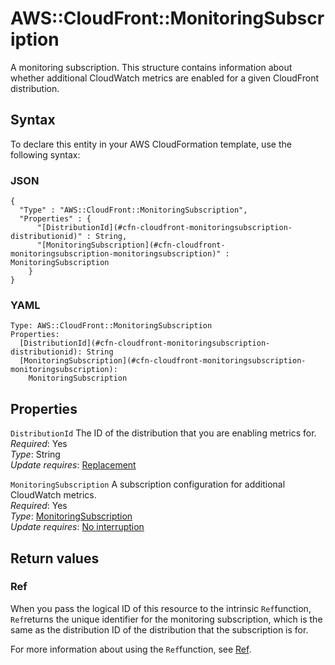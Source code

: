 # AWS::CloudFront::MonitoringSubscription<a name="aws-resource-cloudfront-monitoringsubscription"></a>

A monitoring subscription\. This structure contains information about whether additional CloudWatch metrics are enabled for a given CloudFront distribution\.

## Syntax<a name="aws-resource-cloudfront-monitoringsubscription-syntax"></a>

To declare this entity in your AWS CloudFormation template, use the following syntax:

### JSON<a name="aws-resource-cloudfront-monitoringsubscription-syntax.json"></a>

```
{
  "Type" : "AWS::CloudFront::MonitoringSubscription",
  "Properties" : {
      "[DistributionId](#cfn-cloudfront-monitoringsubscription-distributionid)" : String,
      "[MonitoringSubscription](#cfn-cloudfront-monitoringsubscription-monitoringsubscription)" : MonitoringSubscription
    }
}
```

### YAML<a name="aws-resource-cloudfront-monitoringsubscription-syntax.yaml"></a>

```
Type: AWS::CloudFront::MonitoringSubscription
Properties: 
  [DistributionId](#cfn-cloudfront-monitoringsubscription-distributionid): String
  [MonitoringSubscription](#cfn-cloudfront-monitoringsubscription-monitoringsubscription): 
    MonitoringSubscription
```

## Properties<a name="aws-resource-cloudfront-monitoringsubscription-properties"></a>

`DistributionId`  <a name="cfn-cloudfront-monitoringsubscription-distributionid"></a>
The ID of the distribution that you are enabling metrics for\.  
*Required*: Yes  
*Type*: String  
*Update requires*: [Replacement](https://docs.aws.amazon.com/AWSCloudFormation/latest/UserGuide/using-cfn-updating-stacks-update-behaviors.html#update-replacement)

`MonitoringSubscription`  <a name="cfn-cloudfront-monitoringsubscription-monitoringsubscription"></a>
A subscription configuration for additional CloudWatch metrics\.  
*Required*: Yes  
*Type*: [MonitoringSubscription](aws-properties-cloudfront-monitoringsubscription-monitoringsubscription.md)  
*Update requires*: [No interruption](https://docs.aws.amazon.com/AWSCloudFormation/latest/UserGuide/using-cfn-updating-stacks-update-behaviors.html#update-no-interrupt)

## Return values<a name="aws-resource-cloudfront-monitoringsubscription-return-values"></a>

### Ref<a name="aws-resource-cloudfront-monitoringsubscription-return-values-ref"></a>

 When you pass the logical ID of this resource to the intrinsic `Ref`function, `Ref`returns the unique identifier for the monitoring subscription, which is the same as the distribution ID of the distribution that the subscription is for\.

For more information about using the `Ref`function, see [Ref](https://docs.aws.amazon.com/AWSCloudFormation/latest/UserGuide/intrinsic-function-reference-ref.html)\.